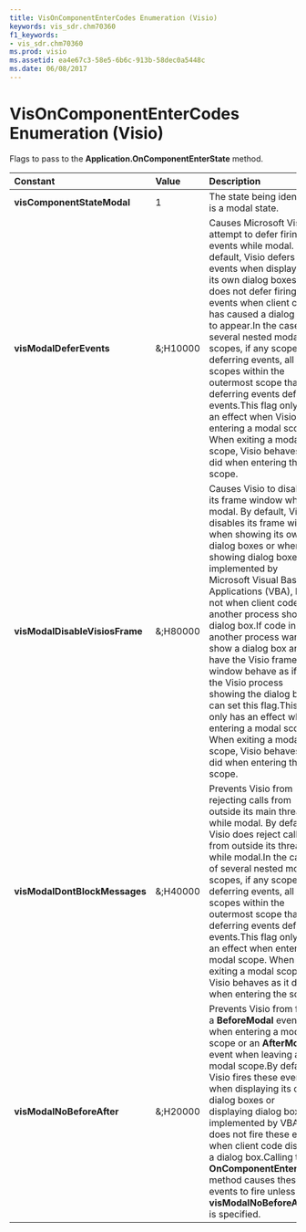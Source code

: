 ```yaml
---
title: VisOnComponentEnterCodes Enumeration (Visio)
keywords: vis_sdr.chm70360
f1_keywords:
- vis_sdr.chm70360
ms.prod: visio
ms.assetid: ea4e67c3-58e5-6b6c-913b-58dec0a5448c
ms.date: 06/08/2017
---
```



# VisOnComponentEnterCodes Enumeration (Visio)

Flags to pass to the **Application.OnComponentEnterState** method.



|**Constant**|**Value**|**Description**|
|:-----|:-----|:-----|
| **visComponentStateModal**|1|The state being identified is a modal state.|
| **visModalDeferEvents**|&;H10000|Causes Microsoft Visio to attempt to defer firing events while modal. By default, Visio defers firing events when displaying its own dialog boxes, but does not defer firing events when client code has caused a dialog box to appear.In the case of several nested modal scopes, if any scope is deferring events, all scopes within the outermost scope that is deferring events defer events.This flag only has an effect when Visio is entering a modal scope. When exiting a modal scope, Visio behaves as it did when entering the scope.|
| **visModalDisableVisiosFrame**|&;H80000|Causes Visio to disable its frame window while modal. By default, Visio disables its frame window when showing its own dialog boxes or when showing dialog boxes implemented by Microsoft Visual Basic for Applications (VBA), but not when client code in another process shows a dialog box.If code in another process wants to show a dialog box and have the Visio frame window behave as if it is the Visio process showing the dialog box, it can set this flag.This flag only has an effect when entering a modal scope. When exiting a modal scope, Visio behaves as it did when entering the scope.|
| **visModalDontBlockMessages**|&;H40000|Prevents Visio from rejecting calls from outside its main thread while modal. By default, Visio does reject calls from outside its thread while modal.In the case of several nested modal scopes, if any scope is deferring events, all scopes within the outermost scope that is deferring events defer events.This flag only has an effect when entering a modal scope. When exiting a modal scope, Visio behaves as it did when entering the scope.|
| **visModalNoBeforeAfter**|&;H20000|Prevents Visio from firing a **BeforeModal** event when entering a modal scope or an **AfterModal** event when leaving a modal scope.By default, Visio fires these events when displaying its own dialog boxes or displaying dialog boxes implemented by VBA, but does not fire these events when client code displays a dialog box.Calling the **OnComponentEnterState** method causes these events to fire unless **visModalNoBeforeAfter** is specified.|

